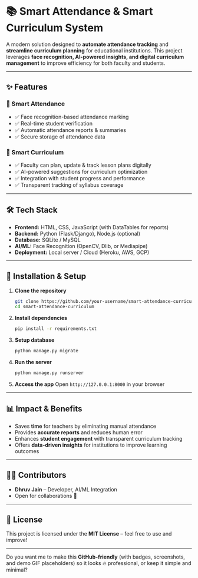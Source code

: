 # 📚 Smart Attendance & Smart Curriculum System

A modern solution designed to **automate attendance tracking** and **streamline curriculum planning** for educational institutions. This project leverages **face recognition, AI-powered insights, and digital curriculum management** to improve efficiency for both faculty and students.

---

## ✨ Features

### 🎯 Smart Attendance

* ✅ Face recognition-based attendance marking
* ✅ Real-time student verification
* ✅ Automatic attendance reports & summaries
* ✅ Secure storage of attendance data

### 📖 Smart Curriculum

* ✅ Faculty can plan, update & track lesson plans digitally
* ✅ AI-powered suggestions for curriculum optimization
* ✅ Integration with student progress and performance
* ✅ Transparent tracking of syllabus coverage

---

## 🛠️ Tech Stack

* **Frontend:** HTML, CSS, JavaScript (with DataTables for reports)
* **Backend:** Python (Flask/Django), Node.js (optional)
* **Database:** SQLite / MySQL
* **AI/ML:** Face Recognition (OpenCV, Dlib, or Mediapipe)
* **Deployment:** Local server / Cloud (Heroku, AWS, GCP)

---

## 🚀 Installation & Setup

1. **Clone the repository**

   ```bash
   git clone https://github.com/your-username/smart-attendance-curriculum.git
   cd smart-attendance-curriculum
   ```

2. **Install dependencies**

   ```bash
   pip install -r requirements.txt
   ```

3. **Setup database**

   ```bash
   python manage.py migrate
   ```

4. **Run the server**

   ```bash
   python manage.py runserver
   ```

5. **Access the app**
   Open `http://127.0.0.1:8000` in your browser

---

## 📊 Impact & Benefits

* Saves **time** for teachers by eliminating manual attendance
* Provides **accurate reports** and reduces human error
* Enhances **student engagement** with transparent curriculum tracking
* Offers **data-driven insights** for institutions to improve learning outcomes

---

## 🧑‍💻 Contributors

* **Dhruv Jain** – Developer, AI/ML Integration
* Open for collaborations 🚀

---

## 📜 License

This project is licensed under the **MIT License** – feel free to use and improve!

---

Do you want me to make this **GitHub-friendly** (with badges, screenshots, and demo GIF placeholders) so it looks 🔥 professional, or keep it simple and minimal?
